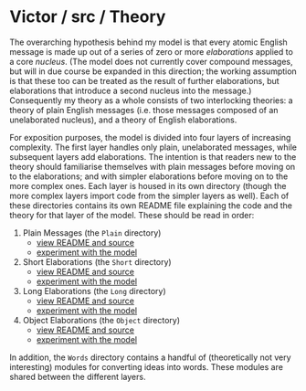 # Victor / src / Theory

The overarching hypothesis behind my model is that every atomic English message is made up out of a series of zero or more *elaborations* applied to a core *nucleus*. (The model does not currently cover compound messages, but will in due course be expanded in this direction; the working assumption is that these too can be treated as the result of further elaborations, but elaborations that introduce a second nucleus into the message.) Consequently my theory as a whole consists of two interlocking theories: a theory of plain English messages (i.e. those messages composed of an unelaborated nucleus), and a theory of English elaborations.

For exposition purposes, the model is divided into four layers of increasing complexity. The first layer handles only plain, unelaborated messages, while subsequent layers add elaborations. The intention is that readers new to the theory should familiarise themselves with plain messages before moving on to the elaborations; and with simpler elaborations before moving on to the more complex ones. Each layer is housed in its own directory (though the more complex layers import code from the simpler layers as well). Each of these directories contains its own README file explaining the code and the theory for that layer of the model. These should be read in order:

1. Plain Messages (the `Plain` directory)
    - [view README and source](https://github.com/merivale/victor/tree/master/src/Theory/Plain)
    - [experiment with the model](https://merivale.github.io/victor/plain.html)
2. Short Elaborations (the `Short` directory)
    - [view README and source](https://github.com/merivale/victor/tree/master/src/Theory/Short)
    - [experiment with the model](https://merivale.github.io/victor/short.html)
3. Long Elaborations (the `Long` directory)
    - [view README and source](https://github.com/merivale/victor/tree/master/src/Theory/Long)
    - [experiment with the model](https://merivale.github.io/victor/long.html)
4. Object Elaborations (the `Object` directory)
    - [view README and source](https://github.com/merivale/victor/tree/master/src/Theory/Object)
    - [experiment with the model](https://merivale.github.io/victor/object.html)

In addition, the `Words` directory contains a handful of (theoretically not very interesting) modules for converting ideas into words. These modules are shared between the different layers.
